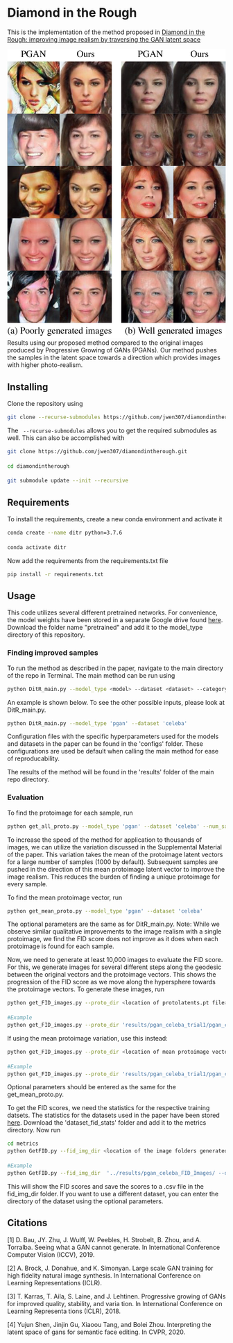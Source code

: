 # Diamond in the Rough

This is the implementation of the method proposed in [Diamond in the Rough: improving image realism by traversing the GAN latent space](https://arxiv.org/abs/2104.05518)


![plot](./images/StartingFigure4.png)
Results using our proposed method compared to the original images produced by Progressive Growing of GANs (PGANs). Our method pushes the samples in the latent space towards a direction which provides images with higher photo-realism. 

## Installing
Clone the repository using
```bash
git clone --recurse-submodules https://github.com/jwen307/diamondintherough.git 
```
The ``` --recurse-submodules``` allows you to get the required submodules as well. This can also be accomplished with
```bash
git clone https://github.com/jwen307/diamondintherough.git 

cd diamondintherough

git submodule update --init --recursive

```

## Requirements
To install the requirements, create a new conda environment and activate it
```bash
conda create --name ditr python=3.7.6

conda activate ditr
```
Now add the requirements from the requirements.txt file
```bash
pip install -r requirements.txt
```


## Usage
This code utilizes several different pretrained networks. For convenience, the model weights have been stored in a separate Google drive found [here](https://drive.google.com/drive/folders/1uIkDL3R1AyeVNnYdbem5mNzQpRbDMqaA?usp=sharing). Download the folder name "pretrained" and add it to the model_type directory of this repository.

### Finding improved samples

To run the method as described in the paper, navigate to the main directory of the repo in Terminal. The main method can be run using
```bash
python DitR_main.py --model_type <model> --dataset <dataset> --category<BigGAN categor> --num_samples <number of samples to generate>
```
An example is shown below. To see the other possible inputs, please look at DitR_main.py. 
```bash
python DitR_main.py --model_type 'pgan' --dataset 'celeba'
```
Configuration files with the specific hyperparameters used for the models and datasets in the paper can be found in the 'configs' folder. These configurations are used be default when calling the main method for ease of reproducability. 

The results of the method will be found in the 'results' folder of the main repo directory. 

### Evaluation
To find the protoimage for each sample, run
```bash
python get_all_proto.py --model_type 'pgan' --dataset 'celeba' --num_samples 10000 --minibatch_size 20
```

To increase the speed of the method for application to thousands of images, we can utilize the variation discussed in the Supplemental Material of the paper. This variation takes the mean of the protoimage latent vectors for a large number of samples (1000 by default). Subsequent samples are pushed in the direction of this mean protoimage latent vector to improve the image realism. This reduces the burden of finding a unique protoimage for every sample. 

To find the mean protoimage vector, run
```bash
python get_mean_proto.py --model_type 'pgan' --dataset 'celeba'
```
The optional parameters are the same as for DitR_main.py. 
Note: While we observe similar qualitative improvements to the image realism with a single protoimage, we find the FID score does not improve as it does when each protoimage is found for each sample.

Now, we need to generate at least 10,000 images to evaluate the FID score. For this, we generate images for several different steps along the geodesic between the original vectors and the protoimage vectors. This shows the progression of the FID score as we move along the hypersphere towards the protoimage vectors. To generate these images, run

```bash 
python get_FID_images.py --proto_dir <location of protolatents.pt file> --latent_dir <location of genlatents.pt file>

#Example
python get_FID_images.py --proto_dir 'results/pgan_celeba_trial1/pgan_celeba_protolatents.pt' --latent_dir 'results/pgan_celeba_trial1/pgan_celeba_genlatents.pt'
```

If using the mean protoimage variation, use this instead:
```bash
python get_FID_images.py --proto_dir <location of mean protoimage vector .pt file>

#Example
python get_FID_images.py --proto_dir 'results/pgan_celeba_trial1/pgan_celeba_protomean.pt'
```
Optional parameters should be entered as the same for the get_mean_proto.py.

To get the FID scores, we need the statistics for the respective training datsets. The statistics for the datasets used in the paper have been stored [here](https://drive.google.com/drive/folders/1U_GR9nXFFOMb7yDRU5HxQ678xN3miTb5?usp=sharing). Download the 'dataset_fid_stats' folder and add it to the metrics directory. Now run
```bash
cd metrics
python GetFID.py --fid_img_dir <location of the image folders generated from get_FID_images.py> --dataset_stats_name <name of the stats file>

#Example
python GetFID.py --fid_img_dir  '../results/pgan_celeba_FID_Images/ --dataset_stats_name celebastats.npz'
```
This will show the FID scores and save the scores to a .csv file in the fid_img_dir folder.
If you want to use a different dataset, you can enter the directory of the dataset using the optional parameters.


## Citations

[1] D. Bau, JY. Zhu, J. Wulff, W. Peebles, H. Strobelt, B. Zhou,
and A. Torralba. Seeing what a GAN cannot generate. In
International Conference Computer Vision (ICCV), 2019.

[2] A. Brock, J. Donahue, and K. Simonyan. Large scale GAN
training for high fidelity natural image synthesis. In International Conference on Learning Representations (ICLR).


[3] T. Karras, T. Aila, S. Laine, and J. Lehtinen. Progressive
growing of GANs for improved quality, stability, and varia
tion. In International Conference on Learning Representa
tions (ICLR), 2018.

[4] Yujun Shen, Jinjin Gu, Xiaoou Tang, and Bolei Zhou. Interpreting the latent space of gans for semantic face editing. In
CVPR, 2020.

